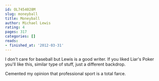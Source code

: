 ```yaml
---
id: OL7454028M
slug: moneyball
title: Moneyball
author: Michael Lewis
rating: 4
pages: 317
categories: []
reads:
- finished_at: '2012-03-31'
---
```

I don't care for baseball but Lewis is a good writer. If you liked Liar's Poker you'll like this, similar type of stuff, just a different backdrop.

Cemented my opinion that professional sport is a total farce.
